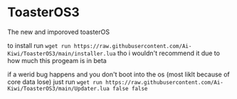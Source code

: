 # ToasterOS3
 The new and imporoved toasterOS

to install run `wget run https://raw.githubusercontent.com/Ai-Kiwi/ToasterOS3/main/installer.lua`
tho i wouldn't recommend it due to how much this progeam is in beta

if a werid bug happens and you don't boot into the os (most liklt because of core data lose) just run
`wget run https://raw.githubusercontent.com/Ai-Kiwi/ToasterOS3/main/Updater.lua false false`
